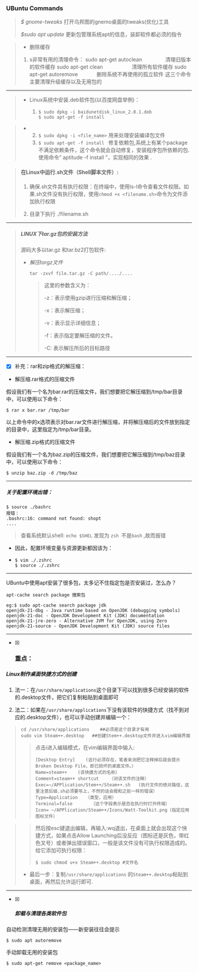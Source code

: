 ### UBuntu Commands

> *$ gnome-tweaks*                      打开乌邦图的gnemo桌面的tweaks(优化)工具
> 
> *$sudo apt update*                        更新包管理系统apt的信息，装卸软件都必须的指令

> - 删除缓存
> 1. s非常有用的清理命令： 
>    sudo apt-get autoclean                清理旧版本的软件缓存 
>    sudo apt-get clean                    清理所有软件缓存 
>    sudo apt-get autoremove             删除系统不再使用的孤立软件 
>    这三个命令主要清理升级缓存以及无用包的

-----------------------------

> - Linux系统中安装.deb软件包(以百度网盘举例)：
>   
>   1. ```shell
>      $ sudo dpkg -i baidunetdisk_linux_2.0.1.deb
>      $ sudo apt-get -f install
>      ```

> - 2. `$ sudo dpkg -i <file_name>`            用来处理安装编译包文件
>   3. `$ sudo apt-get -f install `            修复依赖包,系统上有某个package不满足依赖条件，这个命令就会自动修复，安装程序包所依赖的包.使用命令“ aptitude -f install ”，实现相同的效果 .

> #### 在Linux中运行.sh文件（Shell脚本文件）:
> 
> 1. 确保.sh文件具有执行权限：在终端中，使用ls-l命令查看文件权限。如果.sh文件没有执行权限，使用`chmod +x <filename.sh>`命令为文件添加执行权限
> 
> 2. 目录下执行 ./filename.sh

------------------------------

> ##### LINUX下tar.gz包的安装方法
> 
> 源码大多以tar.gz 和tar.bz2打包软件:
> 
> - *解压targz文件*
>   
>   ```shell
>   tar -zxvf file.tar.gz -C path/..../....
>   ```
>   
>   > 这里的参数含义为：
>   > 
>   > -z：表示使用gzip进行压缩和解压缩；
>   > 
>   > -x：表示解压缩；
>   > 
>   > -v：表示显示详细信息；
>   > 
>   > -f：表示指定要解压缩的文件。
>   > 
>   > -C: 表示解压所后的目标路径

-------

- [x] 补充：rar和zip格式的解压缩：

- 解压缩.rar格式的压缩文件

假设我们有一个名为bar.rar的压缩文件，我们想要把它解压缩到/tmp/bar目录中，可以使用以下命令：

```shell
$ rar x bar.rar /tmp/bar 
```

以上命令中的x选项表示对bar.rar文件进行解压缩，并将解压缩后的文件放到指定的目录中，这里指定为/tmp/bar目录。

- 解压缩.zip格式的压缩文件

假设我们有一个名为baz.zip的压缩文件，我们想要把它解压缩到/tmp/baz目录中，可以使用以下命令：

```shell
$ unzip baz.zip -d /tmp/baz
```

----------

##### **关于配置环境出错**：

```shell
$ source ./bashrc
报错：
.bashrc:16: command not found: shopt
....
```

>  查看系统默认shell:     `echo $SHEL`  发现为 `zsh `不是`bash` ,故而报错

- 因此，配置环境变量与资源更新都因该为：

- ```shell
  $ vim ./.zshrc
  $ source ./.zshrc
  ```

----

UBuntu中使用apt安装了很多包，太多记不住指定包是否安装过，怎么办？

```shell
apt-cache search package 搜索包

eg:$ sudo apt-cache search package jdk 
openjdk-21-dbg - Java runtime based on OpenJDK (debugging symbols)
openjdk-21-doc - OpenJDK Development Kit (JDK) documentation
openjdk-21-jre-zero - Alternative JVM for OpenJDK, using Zero
openjdk-21-source - OpenJDK Development Kit (JDK) source files
```

--------------

- [x] ### 重点：

##### Linux制作桌面快捷方式的创建

1. 法一：在`/usr/share/applications`这个目录下可以找到很多已经安装的软件的.desktop文件，把它们复制粘贴到桌面即可

2. 法二：如果在`/usr/share/applications`下没有该软件的快捷方式（找不到对应的.desktop文件），也可以手动创建并编辑一个：

> ```shell
> cd /usr/share/applications    ##必须是这个目录才有用
> sudo vim Steam++.desktop   ##创建Stem++.desktop文件并进入vim编辑界面
> ```
> 
> > 点击i进入编辑模式，在vim编辑界面中输入:
> > 
> >     [Desktop Entry]    (这行必须存在，笔者亲测把它注释掉后就会提示Broken Desktop File，即已损坏的桌面文件。）
> >     Name=steam++    (该快捷方式的名称）
> >     Comment=steam++ shortcut    （对该文件的注释）
> >     Exec=~/APPlication/Stem++/Steam++.sh   (执行文件的绝对路径，这里注意后缀.sh必须要写上，不然的话会报和之前一样的错误）
> >     Type=Application   （类型，应用）
> >     Terminal=false       （这个字段表示是否在执行时打开终端）
> >     Icon= ~/APPlication/Steam++/Icons/Watt-Toolkit.png（指定应用图标文件）

> > 然后按esc键退出编辑，再输入:wq退出，在桌面上就会出现这个快捷方式，如果点击Allow Launching后没反应（图标还是灰色，带红色叉号）或者弹出错误窗口，一般是该文件没有可执行权限造成的。给它添加可执行权限：
> > 
> > ```shell
> > $ sudo chmod u+x Steam++.desktop #文件名
> > ```
> 
> - 最后一步：复制`/usr/share/applications` 的`Steam++.desktop`粘贴到桌面，再然后允许运行即可.

----------

- [x] ##### 卸载与清理各类软件包

自动检测清理无用的安装包——新安装往往会提示

```shell
$ sudo apt autoremove
```

手动卸载无用的安装包

```shell
$ sudo apt-get remove <package_name>
```
